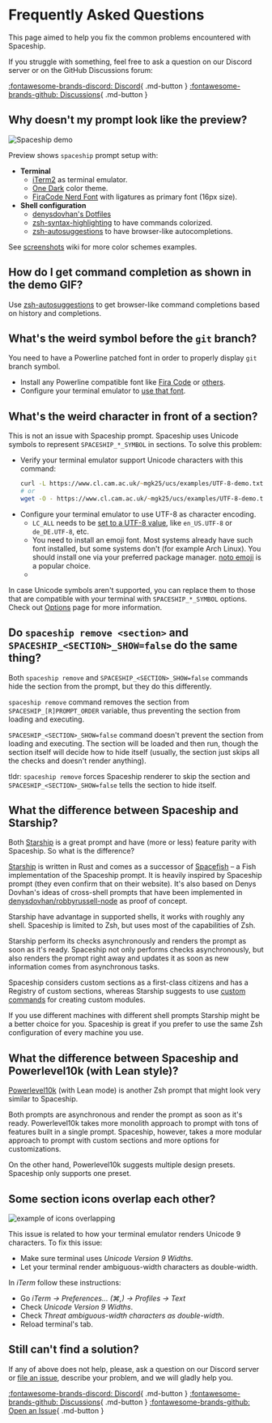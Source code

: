 # Frequently Asked Questions

This page aimed to help you fix the common problems encountered with Spaceship.

If you struggle with something, feel free to ask a question on our Discord server or on the GitHub Discussions forum:

[:fontawesome-brands-discord: Discord][discord]{ .md-button }
[:fontawesome-brands-github: Discussions][discussions]{ .md-button }

## Why doesn't my prompt look like the preview?

<div class="terminal-demo">
  <script id="asciicast-513451" src="https://asciinema.org/a/513451.js" data-autoplay="true" data-loop="true" data-preload="true" async></script>
  <noscript>
    <object class="asciicast" type="image/svg+xml" data="/assets/images/spaceship-demo.svg">
      <img src="/assets/images/spaceship-demo.gif" alt="Spaceship demo" />
    </object>
  </noscript>
</div>

Preview shows `spaceship` prompt setup with:

- **Terminal**
    - [iTerm2](https://iterm2.com/) as terminal emulator.
    - [One Dark](https://www.npmjs.com/package/hyperterm-atom-dark) color theme.
    - [FiraCode Nerd Font](https://www.nerdfonts.com/font-downloads) with ligatures as primary font (16px size).
- **Shell configuration**
    - [denysdovhan's Dotfiles](https://github.com/denysdovhan/dotfiles)
    - [zsh-syntax-highlighting](https://github.com/zsh-users/zsh-syntax-highlighting) to have commands colorized.
    - [zsh-autosuggestions](https://github.com/zsh-users/zsh-autosuggestions) to have browser-like autocompletions.

See [screenshots](https://github.com/spaceship-prompt/spaceship-prompt/wiki/Screenshots) wiki for more color schemes examples.

## How do I get command completion as shown in the demo GIF?

Use [zsh-autosuggestions](https://github.com/zsh-users/zsh-autosuggestions) to get browser-like command completions based on history and completions.

## What's the weird symbol before the `git` branch?

You need to have a Powerline patched font in order to properly display `git` branch symbol.

- Install any Powerline compatible font like [Fira Code](https://github.com/tonsky/FiraCode) or [others](https://github.com/powerline/fonts).
- Configure your terminal emulator to [use that font](https://powerline.readthedocs.io/en/master/troubleshooting/osx.html).

## What's the weird character in front of a section?

This is not an issue with Spaceship prompt. Spaceship uses Unicode symbols to represent `SPACESHIP_*_SYMBOL` in sections. To solve this problem:

- Verify your terminal emulator support Unicode characters with this command:
  ```zsh
  curl -L https://www.cl.cam.ac.uk/~mgk25/ucs/examples/UTF-8-demo.txt
  # or
  wget -O - https://www.cl.cam.ac.uk/~mgk25/ucs/examples/UTF-8-demo.txt
  ```
- Configure your terminal emulator to use UTF-8 as character encoding.
  - `LC_ALL` needs to be [set to a UTF-8 value](https://www.tecmint.com/set-system-locales-in-linux/), like `en_US.UTF-8` or `de_DE.UTF-8`, etc.
  - You need to install an emoji font. Most systems already have such font installed, but some systems don't (for example Arch Linux). You should install one via your preferred package manager. [noto emoji](https://www.google.com/get/noto/help/emoji) is a popular choice.
  -

In case Unicode symbols aren't supported, you can replace them to those that are compatible with your terminal with `SPACESHIP_*_SYMBOL` options. Check out [Options](/config/intro) page for more information.

## Do `spaceship remove <section>` and `SPACESHIP_<SECTION>_SHOW=false` do the same thing?

Both `spaceship remove` and `SPACESHIP_<SECTION>_SHOW=false` commands hide the section from the prompt, but they do this differently.

`spaceship remove` command removes the section from `SPACESHIP_[R]PROMPT_ORDER` variable, thus preventing the section from loading and executing.

`SPACESHIP_<SECTION>_SHOW=false` command doesn't prevent the section from loading and executing. The section will be loaded and then run, though the section itself will decide how to hide itself (usually, the section just skips all the checks and doesn't render anything).

tldr: `spaceship remove` forces Spaceship renderer to skip the section and `SPACESHIP_<SECTION>_SHOW=false` tells the section to hide itself.

## What the difference between Spaceship and Starship?

Both [Starship](https://starship.rs) is a great prompt and have (more or less) feature parity with Spaceship. So what is the difference?

[Starship](https://starship.rs) is written in Rust and comes as a successor of [Spacefish](https://spacefish.matchai.dev/) – a Fish implementation of the Spaceship prompt. It is heavily inspired by Spaceship prompt (they even confirm that on their website). It's also based on Denys Dovhan's ideas of cross-shell prompts that have been implemented in [denysdovhan/robbyrussell-node](https://github.com/denysdovhan/robbyrussell-node) as proof of concept.

Starship have advantage in supported shells, it works with roughly any shell. Spaceship is limited to Zsh, but uses most of the capabilities of Zsh.

Starship perform its checks asynchronously and renders the prompt as soon as it's ready. Spaceship not only performs checks asynchronously, but also renders the prompt right away and updates it as soon as new information comes from asynchronous tasks.

Spaceship considers custom sections as a first-class citizens and has a Registry of custom sections, whereas Starship suggests to use [custom commands](https://starship.rs/config/#custom-commands) for creating custom modules.

If you use different machines with different shell prompts Starship might be a better choice for you. Spaceship is great if you prefer to use the same Zsh configuration of every machine you use.

## What the difference between Spaceship and Powerlevel10k (with Lean style)?

[Powerlevel10k](https://github.com/romkatv/powerlevel10k) (with Lean mode) is another Zsh prompt that might look very similar to Spaceship.

Both prompts are asynchronous and render the prompt as soon as it's ready. Powerlevel10k takes more monolith approach to prompt with tons of features built in a single prompt. Spaceship, however, takes a more modular approach to prompt with custom sections and more options for customizations.

On the other hand, Powerlevel10k suggests multiple design presets. Spaceship only supports one preset.

## Some section icons overlap each other?

![example of icons overlapping](https://user-images.githubusercontent.com/3459374/34945188-1f6398be-fa0b-11e7-9845-a744bc3e148d.png)

This issue is related to how your terminal emulator renders Unicode 9 characters. To fix this issue:

- Make sure terminal uses _Unicode Version 9 Widths_.
- Let your terminal render ambiguous-width characters as double-width.

In _iTerm_ follow these instructions:

- Go _iTerm → Preferences… (⌘,) → Profiles → Text_
- Check _Unicode Version 9 Widths_.
- Check _Threat ambiguous-width characters as double-width_.
- Reload terminal's tab.

## Still can't find a solution?

If any of above does not help, please, ask a question on our Discord server or [file an issue][issues], describe your problem, and we will gladly help you.

[:fontawesome-brands-discord: Discord][discord]{ .md-button }
[:fontawesome-brands-github: Discussions][discussions]{ .md-button }
[:fontawesome-brands-github: Open an Issue][issues]{ .md-button }

<!-- References -->

[discord]: https://discord.gg/NTQWz8Dyt9
[discussions]: https://github.com/spaceship-prompt/spaceship-prompt/discussions/
[issues]: https://github.com/spaceship-prompt/spaceship-prompt/issues/new
[issues]: https://github.com/spaceship-prompt/spaceship-prompt/issues/new
